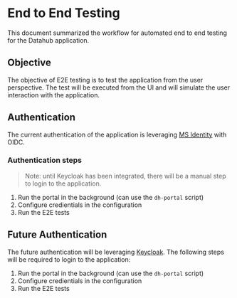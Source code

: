 # End to End Testing

This document summarized the workflow for automated end to end testing for the Datahub application.

## Objective

The objective of E2E testing is to test the application from the user perspective. The test will be executed from the UI and will simulate the user interaction with the application.

## Authentication

The current authentication of the application is leveraging [MS Identity](https://learn.microsoft.com/en-us/azure/active-directory/develop/v2-app-types#web-apps) with OIDC.


### Authentication steps

> Note: until Keycloak has been integrated, there will be a manual step to login to the application.

1. Run the portal in the background (can use the `dh-portal` script)
1. Configure credientials in the configuration
1. Run the E2E tests


## Future Authentication

The future authentication will be leveraging [Keycloak](https://www.keycloak.org/). The following steps will be required to login to the application:

1. Run the portal in the background (can use the `dh-portal` script)
1. Configure credientials in the configuration
1. Run the E2E tests